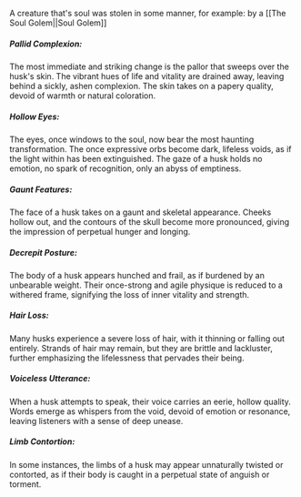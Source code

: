 A creature that's soul was stolen in some manner, for example: by a [[The Soul Golem||Soul Golem]]

##### Pallid Complexion: 
The most immediate and striking change is the pallor that sweeps over the husk's skin. The vibrant hues of life and vitality are drained away, leaving behind a sickly, ashen complexion. The skin takes on a papery quality, devoid of warmth or natural coloration.

##### Hollow Eyes: 
The eyes, once windows to the soul, now bear the most haunting transformation. The once expressive orbs become dark, lifeless voids, as if the light within has been extinguished. The gaze of a husk holds no emotion, no spark of recognition, only an abyss of emptiness.

##### Gaunt Features: 
The face of a husk takes on a gaunt and skeletal appearance. Cheeks hollow out, and the contours of the skull become more pronounced, giving the impression of perpetual hunger and longing.

##### Decrepit Posture: 
The body of a husk appears hunched and frail, as if burdened by an unbearable weight. Their once-strong and agile physique is reduced to a withered frame, signifying the loss of inner vitality and strength.

##### Hair Loss: 
Many husks experience a severe loss of hair, with it thinning or falling out entirely. Strands of hair may remain, but they are brittle and lackluster, further emphasizing the lifelessness that pervades their being.

##### Voiceless Utterance: 
When a husk attempts to speak, their voice carries an eerie, hollow quality. Words emerge as whispers from the void, devoid of emotion or resonance, leaving listeners with a sense of deep unease.

##### Limb Contortion: 
In some instances, the limbs of a husk may appear unnaturally twisted or contorted, as if their body is caught in a perpetual state of anguish or torment.